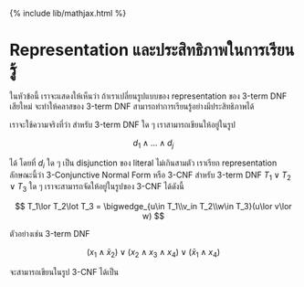 {% include lib/mathjax.html %}
# Representation และประสิทธิภาพในการเรียนรู้
ในหัวข้อนี้ เราจะแสดงให้เห็นว่า ถ้าเราเปลี่ยนรูปแบบของ representation ของ 3-term DNF
เสียใหม่ จะทำให้คลาสของ 3-term DNF สามารถทำการเรียนรู้อย่างมีประสิทธิภาพได้

เราจะใช้ความจริงที่ว่า สำหรับ 3-term DNF ใด ๆ เราสามารถเขียนให้อยู่ในรูป

$$
d_1\land\dots\land d_j
$$

ได้ โดยที่ $d_i$ ใด ๆ เป็น disjunction ของ literal ไม่เกินสามตัว เราเรียก representation
ลักษณะนี้ว่า 3-Conjunctive Normal Form หรือ 3-CNF
สำหรับ 3-term DNF $T_1\lor T_2\lor T_3$ ใด ๆ เราจะสามารถจัดให้อยู่ในรูปของ 3-CNF ได้ดังนี้

$$
T_1\lor T_2\lot T_3 = \bigwedge_{u\in T_1\\v_in T_2\\w\in T_3}(u\lor v\lor w)
$$

ตัวอย่างเช่น 3-term DNF

$$
(x_1\land \bar{x}_2)\lor (x_2\land x_3\land x_4)\lor (\bar{x}_1\land x_4)
$$

จะสามารถเขียนในรูป 3-CNF ได้เป็น
